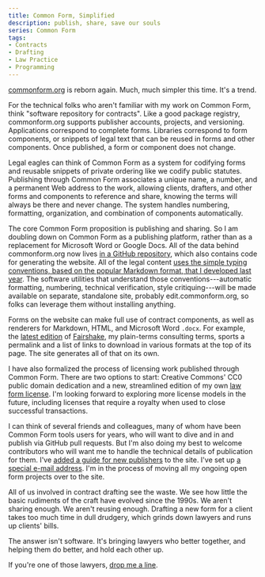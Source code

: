 ```yaml
---
title: Common Form, Simplified
description: publish, share, save our souls
series: Common Form
tags:
- Contracts
- Drafting
- Law Practice
- Programming
---
```


[commonform.org](https://commonform.org) is reborn again.  Much, much simpler this time.  It's a trend.

For the technical folks who aren't familiar with my work on Common Form, think "software repository for contracts".  Like a good package registry, commonform.org supports publisher accounts, projects, and versioning.  Applications correspond to complete forms.  Libraries correspond to form components, or snippets of legal text that can be reused in forms and other components.  Once published, a form or component does not change.

Legal eagles can think of Common Form as a system for codifying forms and reusable snippets of private ordering like we codify public statutes.  Publishing through Common Form associates a unique name, a number, and a permanent Web address to the work, allowing clients, drafters, and other forms and components to reference and share, knowing the terms will always be there and never change.  The system handles numbering, formatting, organization, and combination of components automatically.

The core Common Form proposition is publishing and sharing.  So I am doubling down on Common Form as a publishing platform, rather than as a replacement for Microsoft Word or Google Docs.  All of the data behind commonform.org now lives [in a GitHub repository](https://github.com/commonform/commonform.org), which also contains code for generating the website.  All of the legal content [uses the simple typing conventions, based on the popular Markdown format, that I developed last year](https://type.commonform.org).  The software utilities that understand those conventions---automatic formatting, numbering, technical verification, style critiquing---will be made available on separate, standalone site, probably edit.commonform.org, so folks can leverage them without installing anything.

Forms on the website can make full use of contract components, as well as renderers for Markdown, HTML, and Microsoft Word `.docx`.  For example, the [latest edition](ttps://commonform.org/kemitchell/fairshake/1e1u) of [Fairshake](ttps://commonform.org/kemitchell/fairshake), my plain-terms consulting terms, sports a permalink and a list of links to download in various formats at the top of its page.  The site generates all of that on its own.

I have also formalized the process of licensing work published through Common Form.  There are two options to start: Creative Commons' CC0 public domain dedication and a new, streamlined edition of my own [law form license](https://commonform.org/kemitchell/law-form-license/1e).  I'm looking forward to exploring more license models in the future, including licenses that require a royalty when used to close successful transactions.

I can think of several friends and colleagues, many of whom have been Common Form tools users for years, who will want to dive and in and publish via GitHub pull requests.  But I'm also doing my best to welcome contributors who will want me to handle the technical details of publication for them.  I've [added a guide for new publishers](https://commonform.org/guide) to the site.  I've set up [a special e-mail address](mailto:kyle@commonform.org).  I'm in the process of moving all my ongoing open form projects over to the site.

All of us involved in contract drafting see the waste.  We see how little the basic rudiments of the craft have evolved since the 1990s.  We aren't sharing enough.  We aren't reusing enough.  Drafting a new form for a client takes too much time in dull drudgery, which grinds down lawyers and runs up clients' bills.

The answer isn't software.  It's bringing lawyers who better together, and helping them do better, and hold each other up.

If you're one of those lawyers, [drop me a line](mailto:kyle@commonform.org).